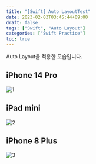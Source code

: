 ```yaml
---
title: "[Swift] Auto LayoutTest"
date: 2023-02-03T03:45:44+09:00
draft: false
tags: ["Swift", "Auto Layout"]
categories: ["Swift Practice"]
toc: true
---
```


Auto Layout을 적용한 모습입니다.


## iPhone 14 Pro
![1](/images/Blog/AutoLayoutTest/1.png)

## iPad mini
![2](/images/Blog/AutoLayoutTest/2.png)

## iPhone 8 Plus
![3](/images/Blog/AutoLayoutTest/3.png)